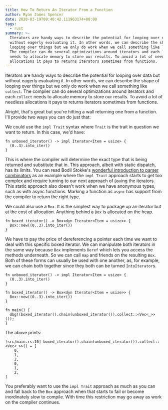 ```yaml
---
title: How To Return An Iterator From a Function
author: Ryan James Spencer
date: 2020-03-19T09:40:42.111963174+00:00
tags:
  - rust
summary: >-
  Iterators are handy ways to describe the potential for looping over data but
  without eagerly evaluating it. In other words, we can describe the shape of
  looping over things but we only do work when we call something like `collect`.
  The compiler can do several optimizations around iterators and each `collect`
  needs to allocate memory to store our results. To avoid a lot of needless
  allocations it pays to returns iterators sometimes from functions.
---
```


Iterators are handy ways to describe the potential for looping over data but
without eagerly evaluating it. In other words, we can describe the shape of
looping over things but we only do work when we call something like `collect`.
The compiler can do several optimizations around iterators and each `collect`
needs to allocate memory to store our results. To avoid a lot of needless
allocations it pays to returns iterators sometimes from functions.

Alright, that's great but you're hitting a wall returning one from a function.
I'll provide two ways you can do just that:

We could use the `impl Trait` syntax where `Trait` is the trait in question we
want to return. In this case, we'd have:

```
fn unboxed_iterator() -> impl Iterator<Item = usize> {
  (0..3).into_iter()
}
```

This is where the compiler will determine the exact type that is being returned
and substitute that in. This approach, albeit with static dispatch, has its
limits. You can read Bodil Stokke's [wonderful introduction to parser
combinators](https://bodil.lol/parser-combinators/) as an example where the
`impl Trait` approach starts to get too complex and require turning to our next
approach of `Box`ing the iterators. This static approach also doesn't work when
we have anonymous types, such as with async functions. Marking a function as
`async` has support from the compiler to return the right type.

We could also use a `Box`. It is the simplest way to package up an iterator but
at the cost of allocation. Anything behind a `Box` is allocated on the heap.

```
fn boxed_iterator() -> Box<dyn Iterator<Item = usize>> {
  Box::new((0..3).into_iter())
}
```

We have to pay the price of dereferencing a pointer each time we want to deal
with this specific boxed iterator. We can manipulate both iterators in the same
way because `Box` implements `Deref` which lets you access the methods
underneath. So we can call `map` and friends on the resulting `Box`. Both of
these forms can usually be used with one another, as, for example, we can chain
both together since they both can be turned `IntoIterator`s.

```
fn unboxed_iterator() -> impl Iterator<Item = usize> {
  (0..3).into_iter()
}

fn boxed_iterator() -> Box<dyn Iterator<Item = usize>> {
  Box::new((0..3).into_iter())
}

fn main() {
  dbg!(boxed_iterator().chain(unboxed_iterator()).collect::<Vec<_>>());
}
```

The above prints:

```
[src/main.rs:10] boxed_iterator().chain(unboxed_iterator()).collect::<Vec<_>>() = [
    0,
    1,
    2,
    0,
    1,
    2,
]
```

You preferably want to use the `impl Trait` approach as much as you can and
fall back to the `Box` approach when that starts to fail or become inordinately
slow to compile. With time this restriction may go away as work on the compiler
continues.

